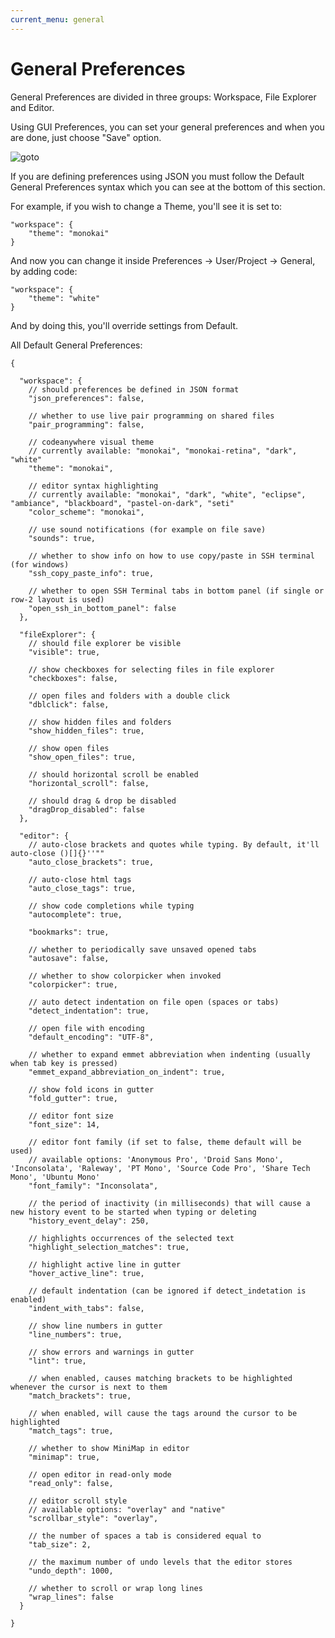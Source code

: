 ```yaml
---
current_menu: general
---
```


# General Preferences
General Preferences are divided in three groups: Workspace, File Explorer and Editor.

Using GUI Preferences, you can set your general preferences and when you are done, just choose "Save" option.

![goto](images/gui_preferences.png "gui_preferences")

If you are defining preferences using JSON you must follow the Default General Preferences syntax which you can see at the bottom of this section.

For example, if you wish to change a Theme, you'll see it is set to: 
```
"workspace": { 
	"theme": "monokai" 
} 
```
And now you can change it inside Preferences -> User/Project -> General, by adding code:
```
"workspace": { 
	"theme": "white" 
}
```
And by doing this, you'll override settings from Default.

All Default General Preferences:
```
{

  "workspace": {
    // should preferences be defined in JSON format
    "json_preferences": false,

    // whether to use live pair programming on shared files
    "pair_programming": false,

    // codeanywhere visual theme
    // currently available: "monokai", "monokai-retina", "dark", "white"
    "theme": "monokai",

    // editor syntax highlighting
    // currently available: "monokai", "dark", "white", "eclipse", "ambiance", "blackboard", "pastel-on-dark", "seti"
    "color_scheme": "monokai",
    
    // use sound notifications (for example on file save)
    "sounds": true,
    
    // whether to show info on how to use copy/paste in SSH terminal (for windows)
    "ssh_copy_paste_info": true,

    // whether to open SSH Terminal tabs in bottom panel (if single or row-2 layout is used)
    "open_ssh_in_bottom_panel": false
  },
 
  "fileExplorer": {
    // should file explorer be visible
    "visible": true,

    // show checkboxes for selecting files in file explorer
    "checkboxes": false,

    // open files and folders with a double click
    "dblclick": false,

    // show hidden files and folders
    "show_hidden_files": true,

    // show open files
    "show_open_files": true,

    // should horizontal scroll be enabled
    "horizontal_scroll": false,

    // should drag & drop be disabled
    "dragDrop_disabled": false
  },

  "editor": {
    // auto-close brackets and quotes while typing. By default, it'll auto-close ()[]{}''""
    "auto_close_brackets": true,

    // auto-close html tags
    "auto_close_tags": true,

    // show code completions while typing 
    "autocomplete": true,

    "bookmarks": true,

    // whether to periodically save unsaved opened tabs 
    "autosave": false,

    // whether to show colorpicker when invoked 
    "colorpicker": true,

    // auto detect indentation on file open (spaces or tabs)
    "detect_indentation": true,

    // open file with encoding
    "default_encoding": "UTF-8",

    // whether to expand emmet abbreviation when indenting (usually when tab key is pressed)
    "emmet_expand_abbreviation_on_indent": true,

    // show fold icons in gutter
    "fold_gutter": true,

    // editor font size
    "font_size": 14,

    // editor font family (if set to false, theme default will be used)
    // available options: 'Anonymous Pro', 'Droid Sans Mono', 'Inconsolata', 'Raleway', 'PT Mono', 'Source Code Pro', 'Share Tech Mono', 'Ubuntu Mono'
    "font_family": "Inconsolata",

    // the period of inactivity (in milliseconds) that will cause a new history event to be started when typing or deleting
    "history_event_delay": 250,

    // highlights occurrences of the selected text
    "highlight_selection_matches": true,

    // highlight active line in gutter
    "hover_active_line": true,

    // default indentation (can be ignored if detect_indetation is enabled)
    "indent_with_tabs": false,

    // show line numbers in gutter
    "line_numbers": true,

    // show errors and warnings in gutter
    "lint": true,

    // when enabled, causes matching brackets to be highlighted whenever the cursor is next to them
    "match_brackets": true,

    // when enabled, will cause the tags around the cursor to be highlighted
    "match_tags": true,

    // whether to show MiniMap in editor
    "minimap": true,

    // open editor in read-only mode
    "read_only": false,

    // editor scroll style
    // available options: "overlay" and "native"
    "scrollbar_style": "overlay",

    // the number of spaces a tab is considered equal to
    "tab_size": 2,

    // the maximum number of undo levels that the editor stores
    "undo_depth": 1000,

    // whether to scroll or wrap long lines
    "wrap_lines": false
  }

}
```
